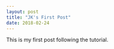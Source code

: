```yaml
---
layout: post
title: "JK's First Post"
date: 2018-02-24
---
```


This is my first post following the tutorial.
